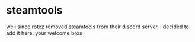 # steamtools
well since rotez removed steamtools from their discord server, i decided to add it here. your welcome bros
